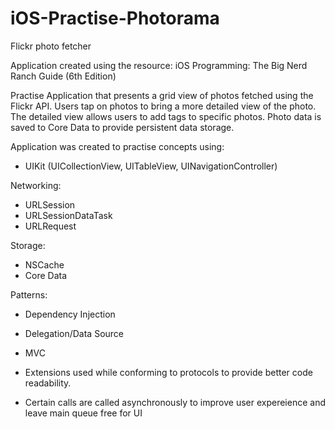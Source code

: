 # iOS-Practise-Photorama
Flickr photo fetcher

Application created using the resource: iOS Programming: The Big Nerd Ranch Guide (6th Edition)

Practise Application that presents a grid view of photos fetched using the Flickr API. Users tap on photos to bring a more detailed view
of the photo. The detailed view allows users to add tags to specific photos. Photo data is saved to Core Data to provide persistent data
storage.

Application was created to practise concepts using:
- UIKit (UICollectionView, UITableView, UINavigationController)

Networking:
- URLSession
- URLSessionDataTask
- URLRequest

Storage:
- NSCache
- Core Data

Patterns:
- Dependency Injection
- Delegation/Data Source
- MVC

- Extensions used while conforming to protocols to provide better code readability.
- Certain calls are called asynchronously to improve user expereience and leave main queue free for UI 

